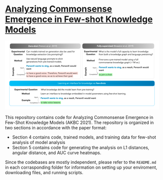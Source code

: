 # [Analyzing Commonsense Emergence in Few-shot Knowledge Models](https://arxiv.org/abs/2101.00297)

![First figure from paper. Top left: zero-shot completion example. Top right: Fully-supervised example. Bottom, highlighted: our few-shot approach using natural language prompts.](images/fig1.png)

This repository contains code for Analyzing Commonsense Emergence in Few-Shot Knowledge Models (AKBC 2021). The repository is organized in two sections in accordance with the paper format:

- Section 4 contains code, trained models, and training data for few-shot analysis of model analysis
- Section 5 contains code for generating the analysis on L1 distances, angular distance, and AUC curve heatmaps.

Since the codebases are mostly independent, please refer to the `README.md` in each corrasponding folder for information on setting up your enviroment, downloading files, and running scripts.